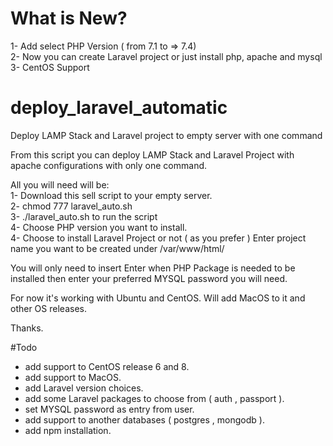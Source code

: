 # What is New?
1- Add select PHP Version ( from 7.1 to => 7.4)<br>
2- Now you can create Laravel project or just install php, apache and mysql<br>
3- CentOS Support
# deploy_laravel_automatic
Deploy LAMP Stack and Laravel project to empty server with one command

From this script you can deploy LAMP Stack and Laravel Project with apache configurations with only one command.<br>

All you will need will be:<br>
1- Download this sell script to your empty server.<br>
2- chmod 777 laravel_auto.sh <br>
3- ./laravel_auto.sh to run the script<br>
4- Choose PHP version you want to install.<br>
4- Choose to install Laravel Project or not ( as you prefer ) Enter project name you want to be created under /var/www/html/<br>

You will only need to insert Enter when PHP Package is needed to be installed then enter your preferred MYSQL password you will need.<br>

For now it's working with Ubuntu and CentOS. Will add MacOS to it and other OS releases.

Thanks.

#Todo
- add support to CentOS release 6 and 8.
- add support to MacOS.
- add Laravel version choices.
- add some Laravel packages to choose from ( auth , passport ).
- set MYSQL password as entry from user.
- add support to another databases ( postgres , mongodb ).
- add npm installation. 

